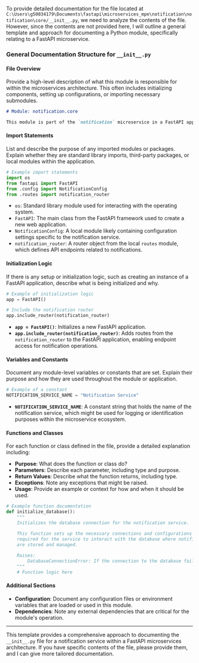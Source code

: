 To provide detailed documentation for the file located at `C:\Users\g50034179\Documents\fastapi\microservices_mpe\notification\notification\core/__init__.py`, we need to analyze the contents of the file. However, since the contents are not provided here, I will outline a general template and approach for documenting a Python module, specifically relating to a FastAPI microservice.

### General Documentation Structure for `__init__.py`

#### File Overview
Provide a high-level description of what this module is responsible for within the microservices architecture. This often includes initializing components, setting up configurations, or importing necessary submodules.

```markdown
# Module: notification.core

This module is part of the `notification` microservice in a FastAPI application. It serves as the initializer for the core functionalities related to notifications, such as setting up configurations, defining global utilities, or importing key submodules.
```

#### Import Statements
List and describe the purpose of any imported modules or packages. Explain whether they are standard library imports, third-party packages, or local modules within the application.

```python
# Example import statements
import os
from fastapi import FastAPI
from .config import NotificationConfig
from .routes import notification_router
```

- `os`: Standard library module used for interacting with the operating system.
- `FastAPI`: The main class from the FastAPI framework used to create a new web application.
- `NotificationConfig`: A local module likely containing configuration settings specific to the notification service.
- `notification_router`: A router object from the local `routes` module, which defines API endpoints related to notifications.

#### Initialization Logic
If there is any setup or initialization logic, such as creating an instance of a FastAPI application, describe what is being initialized and why.

```python
# Example of initialization logic
app = FastAPI()

# Include the notification router
app.include_router(notification_router)
```

- **`app = FastAPI()`**: Initializes a new FastAPI application.
- **`app.include_router(notification_router)`**: Adds routes from the `notification_router` to the FastAPI application, enabling endpoint access for notification operations.

#### Variables and Constants
Document any module-level variables or constants that are set. Explain their purpose and how they are used throughout the module or application.

```python
# Example of a constant
NOTIFICATION_SERVICE_NAME = "Notification Service"
```

- **`NOTIFICATION_SERVICE_NAME`**: A constant string that holds the name of the notification service, which might be used for logging or identification purposes within the microservice ecosystem.

#### Functions and Classes
For each function or class defined in the file, provide a detailed explanation including:

- **Purpose**: What does the function or class do?
- **Parameters**: Describe each parameter, including type and purpose.
- **Return Values**: Describe what the function returns, including type.
- **Exceptions**: Note any exceptions that might be raised.
- **Usage**: Provide an example or context for how and when it should be used.

```python
# Example function documentation
def initialize_database():
    """
    Initializes the database connection for the notification service.

    This function sets up the necessary connections and configurations
    required for the service to interact with the database where notifications
    are stored and managed.
    
    Raises:
        DatabaseConnectionError: If the connection to the database fails.
    """
    # Function logic here
```

#### Additional Sections
- **Configuration**: Document any configuration files or environment variables that are loaded or used in this module.
- **Dependencies**: Note any external dependencies that are critical for the module's operation.

---

This template provides a comprehensive approach to documenting the `__init__.py` file for a notification service within a FastAPI microservices architecture. If you have specific contents of the file, please provide them, and I can give more tailored documentation.